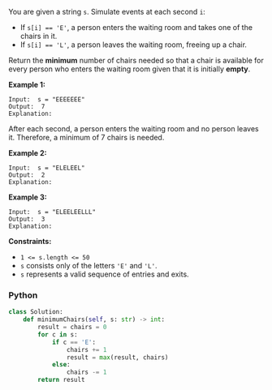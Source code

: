 You are given a string  `s`. Simulate events at each second  `i`:

-   If  `s[i] == 'E'`, a person enters the waiting room and takes one of the chairs in it.
-   If  `s[i] == 'L'`, a person leaves the waiting room, freeing up a chair.

Return the  **minimum** number of chairs needed so that a chair is available for every person who enters the waiting room given that it is initially  **empty**.

**Example 1:**
```
Input:  s = "EEEEEEE"
Output:  7
Explanation:
```
After each second, a person enters the waiting room and no person leaves it. Therefore, a minimum of 7 chairs is needed.

**Example 2:**
```
Input:  s = "ELELEEL"
Output:  2
Explanation:
```

**Example 3:**
```
Input:  s = "ELEELEELLL"
Output:  3
Explanation:
```

**Constraints:**

-   `1 <= s.length <= 50`
-   `s`  consists only of the letters  `'E'`  and  `'L'`.
-   `s`  represents a valid sequence of entries and exits.


### Python

```python
class Solution:
    def minimumChairs(self, s: str) -> int:
        result = chairs = 0
        for c in s:
            if c == 'E':
                chairs += 1
                result = max(result, chairs)
            else:
                chairs -= 1
        return result
```